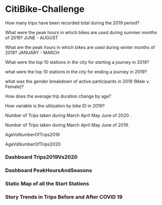 # CitiBike-Challenge

How many trips have been recorded total during the 2019 period?

What were the peak hours in which bikes are used during summer months of 2019? JUNE - AUGUST

What are the peak hours in which bikes are used during winter months of 2019? JANUARY - MARCH

What were the top 10 stations in the city for starting a journey in 2019?

what were the top 10 stations in the city for ending a journey in 2019?

what was the gender breakdown of active participants in 2019 (Male v. Female)?

How does the average trip duration change by age?

How variable is the utilization by bike ID in 2019?

Number of Trips taken during March April May June of 2020 .

Number of Trips taken during March April May June of 2019.

AgeVsNumberOfTrips2019

AgeVsNumberOfTrips2020


### Dashboard Trips2019Vs2020
### Dashboard PeakHoursAndSeasons
### Static Map of all the Start Stations
### Story Trends in Trips Before and After COVID 19

